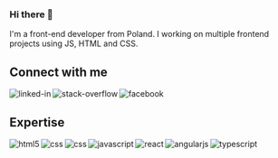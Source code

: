 ### Hi there 👋

I'm a front-end developer from Poland. I working on multiple frontend projects using JS, HTML and CSS.

## Connect with me
[<img align="left" alt="linked-in" src="https://img.shields.io/badge/linkedin-%230077B5.svg?&style=for-the-badge&logo=linkedin&logoColor=white" />](https://www.linkedin.com/in/m-nowak/)
[<img align="left" alt="stack-overflow" src="https://img.shields.io/badge/stack%20overflow-FE7A16?logo=stack-overflow&logoColor=white&style=for-the-badge" />](https://stackoverflow.com/story/kasanowak)
[<img align="left" alt="facebook" src="https://img.shields.io/badge/facebook-%231877F2.svg?&style=for-the-badge&logo=facebook&logoColor=white" />](https://www.facebook.com/kasanowak.dev/)

<br>

## Expertise
<img align="left" alt="html5" src="https://img.shields.io/badge/html5-%23000000.svg?&style=for-the-badge&logo=html5" />
<img align="left" alt="css" src="https://img.shields.io/badge/css-%23000000.svg?&style=for-the-badge&logo=css3" />
<img align="left" alt="css" src="https://img.shields.io/badge/Sass-%23000000.svg?&style=for-the-badge&logo=sass" />
<img align="left" alt="javascript" src="https://img.shields.io/badge/JavaScript-%23000000.svg?&style=for-the-badge&logo=javascript" />
<img align="left" alt="react" src="https://img.shields.io/badge/react%20-%23000000.svg?&style=for-the-badge&logo=react&logoColor=%2361DAFB" />
<img align="left" alt="angularjs" src="https://img.shields.io/badge/angularjs-%23000000.svg?&style=for-the-badge&logo=angular" />
<img align="left" alt="typescript" src="https://img.shields.io/badge/typescript-%23000000.svg?&style=for-the-badge&logo=typescript" />
